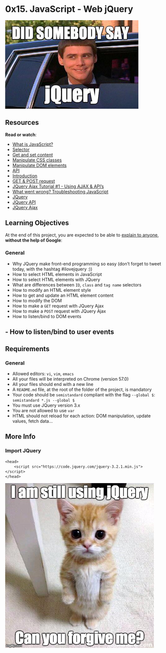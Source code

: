 <h1><strong>0x15. JavaScript - Web jQuery</strong></h1>
<div data-react-class="tags/Tags" data-react-props="{&quot;tags&quot;:[{&quot;id&quot;:34,&quot;value&quot;:&quot;Front-end&quot;,&quot;author_id&quot;:null,&quot;created_at&quot;:&quot;2022-06-16T01:59:38.000Z&quot;,&quot;updated_at&quot;:&quot;2022-06-16T01:59:38.000Z&quot;},{&quot;id&quot;:46,&quot;value&quot;:&quot;JavaScript&quot;,&quot;author_id&quot;:null,&quot;created_at&quot;:&quot;2022-06-16T01:59:38.000Z&quot;,&quot;updated_at&quot;:&quot;2022-06-16T01:59:38.000Z&quot;}]}" data-react-cache-id="tags/Tags-0"></div>

<div data-react-class="projects/ProjectMetadata" data-react-props="{&quot;metadata&quot;:{&quot;weight&quot;:1,&quot;correction&quot;:{&quot;released&quot;:true,&quot;requires_auto_correction&quot;:false,&quot;requires_manual_correction&quot;:true},&quot;bpi&quot;:{&quot;current&quot;:true,&quot;started&quot;:false,&quot;in_second_deadline&quot;:false,&quot;starts_at&quot;:&quot;2024-04-03T06:00:00.000+01:00&quot;,&quot;ends_at&quot;:&quot;2024-04-04T06:00:00.000+01:00&quot;,&quot;second_deadline_at&quot;:&quot;2024-04-09T06:00:00.000+01:00&quot;}}}" data-react-cache-id="projects/ProjectMetadata-0"></div>
<p><img src="jquary.jpg" alt="" loading='lazy' style="" /></p>
<h2>Resources</h2>

<p><strong>Read or watch</strong>:</p>

<ul>
<li><a href="/rltoken/NJ5XM_fzjlBKERHTkdF-uA" title="What is JavaScript?" target="_blank">What is JavaScript?</a> </li>
<li><a href="/rltoken/wsnVUxEcAzzlCx6ES1qc7g" title="Selector" target="_blank">Selector</a> </li>
<li><a href="/rltoken/rwtc96sn2_LHToBAd0MIhQ" title="Get and set content" target="_blank">Get and set content</a> </li>
<li><a href="/rltoken/IcM5kKVzssU0ibdUo-2gKQ" title="Manipulate CSS classes" target="_blank">Manipulate CSS classes</a> </li>
<li><a href="/rltoken/ve8UKsZLVw2t27PtWscZfQ" title="Manipulate DOM elements" target="_blank">Manipulate DOM elements</a> </li>
<li><a href="/rltoken/vKc7XmiHG7HIh3N0Kl_VQw" title="API" target="_blank">API</a> </li>
<li><a href="/rltoken/QiUwuS_9TXE49D5IVL-ocg" title="Introduction" target="_blank">Introduction</a> </li>
<li><a href="/rltoken/Mbe7uoy0iMAfTVs2Tn4Pzg" title="GET &amp; POST request" target="_blank">GET &amp; POST request</a> </li>
<li><a href="/rltoken/gMwyXisSLu-kZicmGA0-LQ" title="JQuery Ajax Tutorial #1 - Using AJAX &amp; API&#39;s" target="_blank">JQuery Ajax Tutorial #1 - Using AJAX &amp; API&rsquo;s</a> </li>
<li><a href="/rltoken/4eYyJr72PO-cohImk93M3w" title="What went wrong? Troubleshooting JavaScript" target="_blank">What went wrong? Troubleshooting JavaScript</a> </li>
<li><a href="/rltoken/HnjBq6jf84S9S-C15Qi0vw" title="JQuery" target="_blank">JQuery</a> </li>
<li><a href="/rltoken/jvibhq-8VEdQHNUWKTCI7w" title="JQuery API" target="_blank">JQuery API</a> </li>
<li><a href="/rltoken/rBZyrXxuRuISDfPBzO9Y7Q" title="JQuery Ajax" target="_blank">JQuery Ajax</a> </li>
</ul>

<h2>Learning Objectives</h2>

<p>At the end of this project, you are expected to be able to <a href="/rltoken/uOCIGjC7u4MtYfDwCwODTA" title="explain to anyone" target="_blank">explain to anyone</a>, <strong>without the help of Google</strong>:</p>

<h3>General</h3>

<ul>
<li>Why JQuery make front-end programming so easy (don’t forget to tweet today, with the hashtag #ilovejquery :))</li>
<li>How to select HTML elements in JavaScript</li>
<li>How to select HTML elements with JQuery</li>
<li>What are differences between <code>ID</code>, <code>class</code> and <code>tag name</code> selectors</li>
<li>How to modify an HTML element style</li>
<li>How to get and update an HTML element content</li>
<li>How to modify the DOM</li>
<li>How to make a <code>GET</code> request with JQuery Ajax</li>
<li>How to make a <code>POST</code> request with JQuery Ajax</li>
<li>How to listen/bind to DOM events</li>
</ul>

<h2>- How to listen/bind to user events</h2>

<h2>Requirements</h2>

<h3>General</h3>

<ul>
<li>Allowed editors: <code>vi</code>, <code>vim</code>, <code>emacs</code></li>
<li>All your files will be interpreted on Chrome (version 57.0)</li>
<li>All your files should end with a new line</li>
<li>A <code>README.md</code> file, at the root of the folder of the project, is mandatory</li>
<li>Your code should be <code>semistandard</code> compliant with the flag <code>--global $</code>: <code>semistandard *.js --global $</code></li>
<li>You must use JQuery version 3.x</li>
<li>You are not allowed to use <code>var</code></li>
<li>HTML should not reload for each action: DOM manipulation, update values, fetch data&hellip;</li>
</ul>

<h2>More Info</h2>

<h3>Import JQuery</h3>

<pre><code>&lt;head&gt;
    &lt;script src=&quot;https://code.jquery.com/jquery-3.2.1.min.js&quot;&gt;&lt;/script&gt;
&lt;/head&gt;
</code></pre>

<p><img src="qjuary2.jpg" alt="" loading='lazy' style="" /></p>

